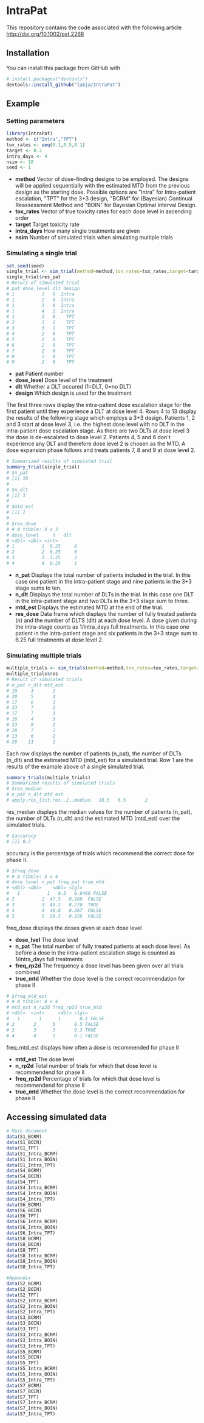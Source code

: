 # IntraPat

This repository contains the code associated with the following article
http://doi.org/10.1002/pst.2268

## Installation

You can install this package from GitHub with
``` r
# install.packages("devtools")
devtools::install_github("labja/IntraPat")
```

## Example

### Setting parameters 
``` r
library(IntraPat)
method <- c("Intra","TPT")
tox_rates <- seq(0.1,0.5,0.1)
target <- 0.3
intra_days <- 4
nsim <- 10
seed <- 1
```

* **method** Vector of dose-finding designs to be employed. The designs will be applied sequentially with the estimated MTD from the previous design as the starting dose. Possible options are "Intra" for Intra-patient escalation, "TPT" for the 3+3 design, "BCRM" for (Bayesian) Continual Reassessment Method and "BOIN" for Bayesian Optimal Interval Design.
* **tox_rates** Vector of true toxicity rates for each dose level in ascending order
* **target** Target toxicity rate
* **intra_days** How many single treatments are given
* **nsim** Number of simulated trials when simulating multiple trials

### Simulating a single trial
``` r
set.seed(seed)
single_trial <- sim_trial(method=method,tox_rates=tox_rates,target=target,intra_days=intra_days)
single_trial$res_pat
# Result of simulated trial
# pat dose_level dlt design
# 1          1   0  Intra
# 1          2   0  Intra
# 1          3   0  Intra
# 1          4   1  Intra
# 1          3   0    TPT
# 2          3   1    TPT
# 3          3   1    TPT
# 4          2   0    TPT
# 5          2   0    TPT
# 6          2   0    TPT
# 7          2   0    TPT
# 8          2   0    TPT
# 9          2   0    TPT
```
* **pat** Patient number
* **dose_level** Dose level of the treatment
* **dlt** Whether a DLT occured (1=DLT, 0=no DLT)
* **design** Which design is used for the treatment

The first three rows display the intra-patient dose escalation stage for the first patient until they experience a DLT at dose level 4. Rows 4 to 13 display the results of the following stage which employs a 3+3 design. Patients 1, 2 and 3 start at dose level 3, i.e. the highest dose level with no DLT in the intra-patient dose escalation stage. As there are two DLTs at dose level 3 the dose is de-escalated to dose level 2. Patients 4, 5 and 6 don't experience any DLT and therefore dose level 2 is chosen as the MTD. A dose expansion phase follows and treats patients 7, 8 and 9 at dose level 2.
``` r
# Summarized results of simulated trial
summary_trial(single_trial)
# $n_pat
# [1] 10
#
# $n_dlt
# [1] 3
#
# $mtd_est
# [1] 2
#
# $res_dose
# # A tibble: 4 x 3
# dose_level     n   dlt
# <dbl> <dbl> <int>
# 1          1  0.25     0
# 2          2  6.25     0
# 3          3  3.25     2
# 4          4  0.25     1
```
* **n_pat** Displays the total number of patients included in the trial. In this case one patient in the intra-patient stage and nine patients in the 3+3 stage sums to ten. 
* **n_dlt** Displays the total number of DLTs in the trial. In this case one DLT in the intra-patient stage and two DLTs in the 3+3 stage sum to three.
* **mtd_est** Displays the estimated MTD at the end of the trial.
* **res_dose** Data frame which displays the number of fully treated patients (n) and the number of DLTS (dlt) at each dose level. A dose given during the intra-stage counts as 1/intra_days full treatments. In this case one patient in the intra-patient stage and six patients in the 3+3 stage sum to 6.25 full treatments at dose level 2.

### Simulating multiple trials
``` r
multiple_trials <- sim_trials(method=method,tox_rates=tox_rates,target=target,intra_days=intra_days,nsim=nsim,seed=seed)
multiple_trials$res
# Result of simulated trials
# n_pat n_dlt mtd_est
# 10     3       2
# 20     5       4
# 17     6       3
# 23     7       2
# 17     7       3
# 16     4       3
# 23     9       2
# 20     7       2
# 13     6       2
# 26    11       1
```
Each row displays the number of patients (n_pat), the number of DLTs (n_dlt) and the estimated MTD (mtd_est) for a simulated trial. Row 1 are the results of the example above of a single simulated trial.
``` r
summary_trials(multiple_trials)
# Summarized results of simulated trials
# $res_median
# n_pat n_dlt mtd_est
# apply.res_list.res..2..median.  18.5   6.5       2
```
res_median displays the median values for the number of patients (n_pat), the number of DLTs (n_dlt) and the estimated MTD (mtd_est) over the simulated trials.
``` r
# $accuracy
# [1] 0.3
```
accuracy is the percentage of trials which recommend the correct dose for phase II. 
``` r
# $freq_dose
# # A tibble: 5 x 4
# dose_level n_pat freq_pat true_mtd
# <dbl> <dbl>    <dbl> <lgl>   
#   1          1   8.5   0.0466 FALSE   
# 2          2  47.5   0.260  FALSE   
# 3          3  49.2   0.270  TRUE    
# 4          4  48.8   0.267  FALSE   
# 5          5  28.5   0.156  FALSE   
```
freq_dose displays the doses given at each dose level
* **dose_lvel** The dose level
* **n_pat** The total number of fully treated patients at each dose level. As before a dose in the intra-patient escalation stage is counted as 1/intra_days full treatments
* **freq_rp2d** The frequency a dose level has been given over all trials combined
* **true_mtd** Whether the dose level is the correct recommendation for phase II

``` r
# $freq_mtd_est
# # A tibble: 4 x 4
# mtd_est n_rp2d freq_rp2d true_mtd
# <dbl>  <int>     <dbl> <lgl>   
#   1       1      1       0.1 FALSE   
# 2       2      5       0.5 FALSE   
# 3       3      3       0.3 TRUE    
# 4       4      1       0.1 FALSE   
```
freq_mtd_est displays how often a dose is recommended for phase II
* **mtd_est** The dose level
* **n_rp2d** Total number of trials for which that dose level is recommendend for phase II
* **freq_rp2d** Percentage of trials for which that dose level is recommendend for phase II
* **true_mtd** Whether the dose level is the correct recommendation for phase II

## Accessing simulated data

``` r
# Main document
data(S1_BCRM)
data(S1_BOIN)
data(S1_TPT)
data(S1_Intra_BCRM)
data(S1_Intra_BOIN)
data(S1_Intra_TPT)
data(S4_BCRM)
data(S4_BOIN)
data(S4_TPT)
data(S4_Intra_BCRM)
data(S4_Intra_BOIN)
data(S4_Intra_TPT)
data(S6_BCRM)
data(S6_BOIN)
data(S6_TPT)
data(S6_Intra_BCRM)
data(S6_Intra_BOIN)
data(S6_Intra_TPT)
data(S8_BCRM)
data(S8_BOIN)
data(S8_TPT)
data(S8_Intra_BCRM)
data(S8_Intra_BOIN)
data(S8_Intra_TPT)

#Appendix
data(S2_BCRM)
data(S2_BOIN)
data(S2_TPT)
data(S2_Intra_BCRM)
data(S2_Intra_BOIN)
data(S2_Intra_TPT)
data(S3_BCRM)
data(S3_BOIN)
data(S3_TPT)
data(S3_Intra_BCRM)
data(S3_Intra_BOIN)
data(S3_Intra_TPT)
data(S5_BCRM)
data(S5_BOIN)
data(S5_TPT)
data(S5_Intra_BCRM)
data(S5_Intra_BOIN)
data(S5_Intra_TPT)
data(S7_BCRM)
data(S7_BOIN)
data(S7_TPT)
data(S7_Intra_BCRM)
data(S7_Intra_BOIN)
data(S7_Intra_TPT)
```


